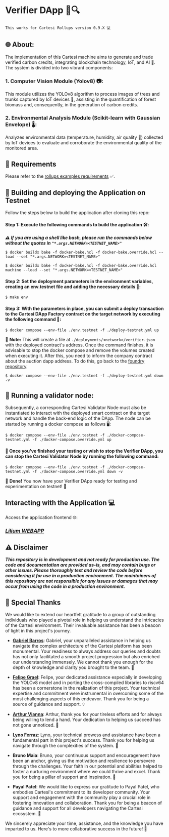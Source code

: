 # Verifier DApp 🌳🔍

```
This works for Cartesi Rollups version 0.9.X 💻
```

## 🌐 **About:**
The implementation of this Cartesi machine aims to generate and trade verified carbon credits, integrating blockchain technology, IoT, and AI 💼. The system is divided into two vibrant components:

### 1. **Computer Vision Module (Yolov8) 📷:**
This module utilizes the YOLOv8 algorithm to process images of trees and trunks captured by IoT devices 🌲, assisting in the quantification of forest biomass and, consequently, in the generation of carbon credits.

### 2. **Environmental Analysis Module (Scikit-learn with Gaussian Envelope) 🌡️:**
Analyzes environmental data (temperature, humidity, air quality 💨) collected by IoT devices to evaluate and corroborate the environmental quality of the monitored area.

## 🔧 Requirements
Please refer to the [rollups examples requirements](https://github.com/cartesi/rollups-examples/tree/main/README.md#requirements) ✅.

## 🚀 Building and deploying the Application on Testnet

Follow the steps below to build the application after cloning this repo:

#### **Step 1:** Execute the following commands to build the application 🛠️:

***⚠️ If you are using a shell like bash, please run the commands below without the quotes in ```"*.args.NETWORK=<TESTNET_NAME>"```***

```shell
$ docker buildx bake -f docker-bake.hcl -f docker-bake.override.hcl --load --set "*.args.NETWORK=<TESTNET_NAME>"
```

```shell
$ docker buildx bake -f docker-bake.hcl -f docker-bake.override.hcl machine --load --set "*.args.NETWORK=<TESTNET_NAME>"
```

#### **Step 2:** Set the deployment parameters in the environment variables, creating an env.testnet file and adding the necessary details 📝:

```shell
$ make env
```

#### **Step 3:** With the parameters in place, you can submit a deploy transaction to the Cartesi DApp Factory contract on the target network by executing the following command 💫:

```shell
$ docker compose --env-file ./env.testnet -f ./deploy-testnet.yml up
```

📝 **Note:** This will create a file at `./deployments/<network>/verifier.json` with the deployed contract's address. Once the command finishes, it is advisable to stop the docker compose and remove the volumes created when executing it. After this, you need to inform the company contract about the auction dapp address. To do this, go back to the [foundry repository](https://github.com/Lilium-DApp/foundry).

```shell
$ docker compose --env-file ./env.testnet -f ./deploy-testnet.yml down -v
```
## 🚀 Running a validator node:

Subsequently, a corresponding Cartesi Validator Node must also be instantiated to interact with the deployed smart contract on the target network and handle the back-end logic of the DApp. The node can be started by running a docker compose as follows 🖥️:

```shell
$ docker compose --env-file ./env.testnet -f ./docker-compose-testnet.yml -f ./docker-compose.override.yml up
```

#### 🔎 Once you've finished your testing or wish to stop the Verifier DApp, you can stop the Cartesi Validator Node by running the following command:

```shell
$ docker compose --env-file ./env.testnet -f ./docker-compose-testnet.yml -f ./docker-compose.override.yml down -v
```

💼 **Done!** You now have your Verifier DApp ready for testing and experimentation on testnet! 🎉

## Interacting with the Application 💻

Access the application frontend 🌐: 

### <a href="https://frontend-orcin-psi.vercel.app/" target="_blank">***Lilium WEBAPP***</a>

## ⚠️ Disclaimer

***This repository is in development and not ready for production use. The code and documentation are provided as-is, and may contain bugs or other issues. Please thoroughly test and review the code before considering it for use in a production environment. The maintainers of this repository are not responsible for any issues or damages that may occur from using the code in a production environment.***

## 🌟 Special Thanks

We would like to extend our heartfelt gratitude to a group of outstanding individuals who played a pivotal role in helping us understand the intricacies of the Cartesi environment. Their invaluable assistance has been a beacon of light in this project's journey.

- [**Gabriel Barros**](https://github.com/gbarros): Gabriel, your unparalleled assistance in helping us navigate the complex architecture of the Cartesi platform has been monumental. Your readiness to always address our queries and doubts has not only facilitated a smooth project progression but also enriched our understanding immensely. We cannot thank you enough for the depth of knowledge and clarity you brought to the team. 🌟

- [**Felipe Grael**](https://github.com/felipefg): Felipe, your dedicated assistance especially in developing the YOLOv8 model and in porting the cross-compiled libraries to riscv64 has been a cornerstone in the realization of this project. Your technical expertise and commitment were instrumental in overcoming some of the most challenging aspects of this endeavor. Thank you for being a source of guidance and support. 💡

- [**Arthur Vianna**](https://github.com/arthuravianna): Arthur, thank you for your tireless efforts and for always being willing to lend a hand. Your dedication to helping us succeed has not gone unnoticed. 🙌

- [**Lyno Ferraz**](https://github.com/lynoferraz): Lyno, your technical prowess and assistance have been a fundamental part in this project's success. Thank you for helping us navigate through the complexities of the system. 💪

- **Bruno Maia**: Bruno, your continuous support and encouragement have been an anchor, giving us the motivation and resilience to persevere through the challenges. Your faith in our potential and abilities helped to foster a nurturing environment where we could thrive and excel. Thank you for being a pillar of support and inspiration. 🌱
  
- **Payal Patel**: We would like to express our gratitude to Payal Patel, who embodies Cartesi's commitment to its developer community. Your support and engagement with the community play a crucial role in fostering innovation and collaboration. Thank you for being a beacon of guidance and support for all developers navigating the Cartesi ecosystem. 🙌

We sincerely appreciate your time, assistance, and the knowledge you have imparted to us. Here's to more collaborative success in the future! 🎉
